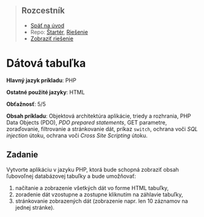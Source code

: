 <div class="hidden">

> ## Rozcestník
> - [Späť na úvod](../../README.md)
> - Repo: [Štartér](/../../tree/main/php/data-table), [Riešenie](/../../tree/solution/php/data-table)
> - [Zobraziť riešenie](riesenie.md)
</div>

# Dátová tabuľka
<div class="info"> 

**Hlavný jazyk príkladu**: PHP

**Ostatné použité jazyky**: HTML

**Obťažnosť**: 5/5

**Obsah príkladu**: Objektová architektúra aplikácie, triedy a rozhrania, PHP Data Objects (PDO), *PDO prepared statements*, GET parametre, zoraďovanie, filtrovanie a stránkovanie dát, príkaz `switch`, ochrana voči *SQL injection* útoku, ochrana voči *Cross Site Scripting* útoku.  
</div>

## Zadanie

Vytvorte aplikáciu v jazyku PHP, ktorá bude schopná zobraziť obsah ľubovoľnej databázovej tabuľky a bude umožňovať:

1. načítanie a zobrazenie všetkých dát vo forme HTML tabuľky,
1. zoradenie dát vzostupne a zostupne kliknutím na záhlavie tabuľky, 
1. stránkovanie zobrazených dát (zobrazenie napr. len 10 záznamov na jednej stránke).